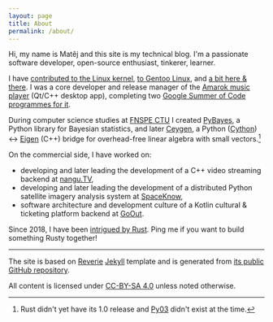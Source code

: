 ```yaml
---
layout: page
title: About
permalink: /about/
---
```


Hi, my name is Matěj and this site is my technical blog.
I'm a passionate software developer, open-source enthusiast, tinkerer, learner.

I have [contributed to the Linux kernel](https://git.kernel.org/pub/scm/linux/kernel/git/torvalds/linux.git/log/?qt=grep&q=laitl),
[to Gentoo Linux](https://gitweb.gentoo.org/repo/gentoo/historical.git/log/?qt=grep&q=laitl),
and [a bit here & there](https://www.openhub.net/accounts/strohel/positions).
I was a core developer and release manager of the [Amarok music player](https://amarok.kde.org/)
(Qt/C++ desktop app), completing two [Google Summer of Code programmes for it](/tags/#GSoC).

During computer science studies at [FNSPE CTU](https://www.fjfi.cvut.cz/en/)
I created [PyBayes](https://github.com/strohel/PyBayes), a Python library for Bayesian statistics,
and later [Ceygen](), a Python ([Cython](https://github.com/cython/cython)) <-> [Eigen](eigen.tuxfamily.org/) (C++) bridge for overhead-free linear algebra with small vectors.[^pyo3]

[^pyo3]: Rust didn't yet have its 1.0 release and [Py03](https://github.com/PyO3/pyo3) didn't exist at the time.

On the commercial side, I have worked on:
- developing and later leading the development of a C++ video streaming backend at [nangu.TV](https://nangu.tv/),
- developing and later leading the development of a distributed Python satellite imagery analysis system at [SpaceKnow](https://spaceknow.com/),
- software architecture and development culture of a Kotlin cultural & ticketing platform backend at [GoOut](https://goout.net/).

Since 2018, I have been [intrigued by Rust](https://github.com/strohel?tab=repositories&q=rust).
Ping me if you want to build something Rusty together!

---

The site is based on [Reverie](https://github.com/amitmerchant1990/reverie)
[Jekyll](https://jekyllrb.com/) template and is generated from
[its public GitHub repository](https://github.com/strohel/strohel.github.io).

All content is licensed under [CC-BY-SA 4.0](https://creativecommons.org/licenses/by-sa/4.0/)
unless noted otherwise.
